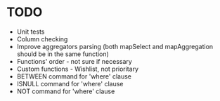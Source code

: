 # TODO
* Unit tests
* Column checking
* Improve aggregators parsing (both mapSelect and mapAggregation should be in the same function)
* Functions' order - not sure if necessary
* Custom functions - Wishlist, not prioritary
* BETWEEN command for 'where' clause
* ISNULL command for 'where' clause
* NOT command for 'where' clause
